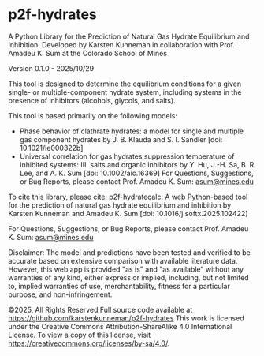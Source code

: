 # p2f-hydrates

A Python Library for the Prediction of Natural Gas Hydrate Equilibrium and Inhibition. Developed by Karsten Kunneman in collaboration with Prof. Amadeu K. Sum at the Colorado School of Mines

Version 0.1.0 - 2025/10/29

This tool is designed to determine the equilibrium conditions for a given single- or multiple-component hydrate system, including systems in the presence of inhibitors (alcohols, glycols, and salts).

This tool is based primarily on the following models:

- Phase behavior of clathrate hydrates: a model for single and multiple gas component hydrates by J. B. Klauda and S. I. Sandler [doi: 10.1021/ie000322b]
- Universal correlation for gas hydrates suppression temperature of inhibited systems: III. salts and organic inhibitors by Y. Hu, J.-H. Sa, B. R. Lee, and A. K. Sum [doi: 10.1002/aic.16369]
For Questions, Suggestions, or Bug Reports, please contact Prof. Amadeu K. Sum: asum@mines.edu

To cite this library, please cite:
p2f-hydratecalc: A web Python-based tool for the prediction of natural gas hydrate equilibrium and inhibition by Karsten Kunneman and Amadeu K. Sum [doi: 10.1016/j.softx.2025.102422]

For Questions, Suggestions, or Bug Reports, please contact Prof. Amadeu K. Sum: asum@mines.edu

Disclaimer: The model and predictions have been tested and verified to be accurate based on extensive comparison with available literature data. However, this web app is provided "as is" and "as available" without any warranties of any kind, either express or implied, including, but not limited to, implied warranties of use, merchantability, fitness for a particular purpose, and non-infringement.

©2025, All Rights Reserved Full source code available at https://github.com/karstenkunneman/p2f-hydrates This work is licensed under the Creative Commons Attribution-ShareAlike 4.0 International License. To view a copy of this license, visit https://creativecommons.org/licenses/by-sa/4.0/.